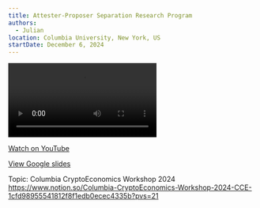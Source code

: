 ```yaml
---
title: Attester-Proposer Separation Research Program
authors:
  - Julian
location: Columbia University, New York, US
startDate: December 6, 2024
---
```


<video src="https://youtu.be/5wwwxJJZoWQ?si=vWvyfsOiNZCSJmrY"></video>

[Watch on YouTube](https://youtu.be/5wwwxJJZoWQ?si=vWvyfsOiNZCSJmrY)

[View Google slides](https://docs.google.com/presentation/d/1bhOAR2IXEg_WxpuLoCMMuOXrWI2A6aQolllrMmu04RI/edit?usp=sharing)

Topic: Columbia CryptoEconomics Workshop 2024 <https://www.notion.so/Columbia-CryptoEconomics-Workshop-2024-CCE-1cfd98955541812f8f1edb0ecec4335b?pvs=21>

